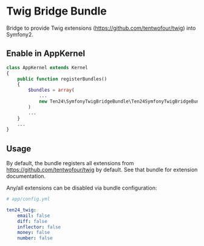 # Twig Bridge Bundle

Bridge to provide Twig extensions (https://github.com/tentwofour/twig) into Symfony2.

## Enable in AppKernel

```php
class AppKernel extends Kernel
{
    public function registerBundles()
    {
        $bundles = array(
            ...
            new Ten24\SymfonyTwigBridgeBundle\Ten24SymfonyTwigBridgeBundle()
        )
        ...
    }
    ...
}
```

## Usage

By default, the bundle registers all extensions from https://github.com/tentwofour/twig by default. See that bundle for extension documentation.

Any/all extensions can be disabled via bundle configuration:

```yml
# app/config.yml

ten24_twig:
    email: false
    diff: false
    inflector: false
    money: false
    number: false
```